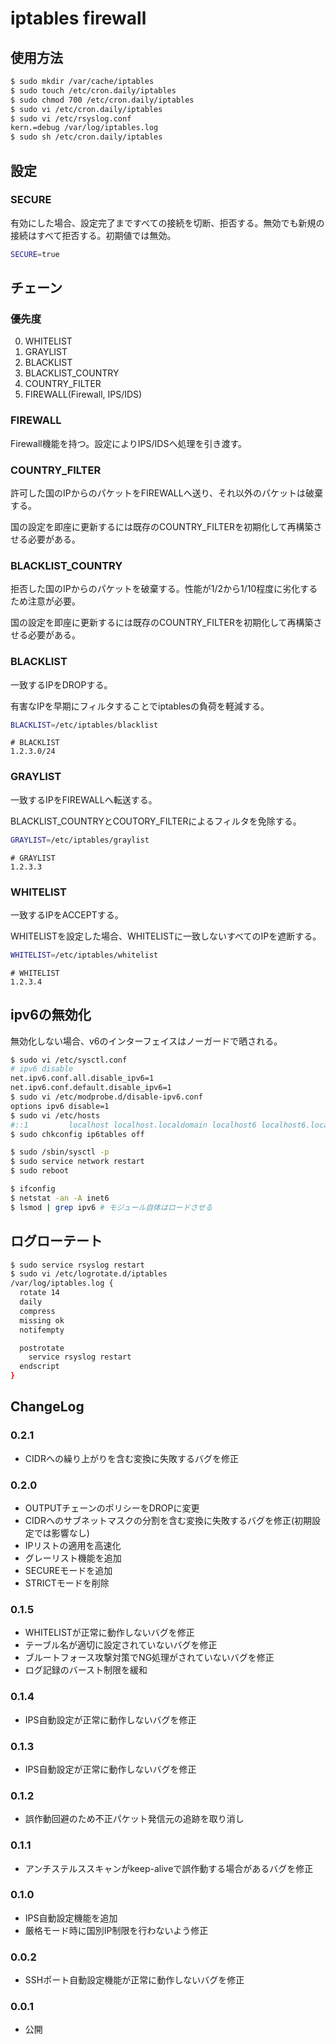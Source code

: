 # iptables firewall

## 使用方法

```sh
$ sudo mkdir /var/cache/iptables
$ sudo touch /etc/cron.daily/iptables
$ sudo chmod 700 /etc/cron.daily/iptables
$ sudo vi /etc/cron.daily/iptables
$ sudo vi /etc/rsyslog.conf
kern.=debug /var/log/iptables.log
$ sudo sh /etc/cron.daily/iptables
```

## 設定

### SECURE
有効にした場合、設定完了まですべての接続を切断、拒否する。無効でも新規の接続はすべて拒否する。初期値では無効。

```sh
SECURE=true
```

## チェーン

### 優先度

0. WHITELIST
0. GRAYLIST
0. BLACKLIST
0. BLACKLIST_COUNTRY
0. COUNTRY_FILTER
0. FIREWALL(Firewall, IPS/IDS)

### FIREWALL
Firewall機能を持つ。設定によりIPS/IDSへ処理を引き渡す。

### COUNTRY_FILTER
許可した国のIPからのパケットをFIREWALLへ送り、それ以外のパケットは破棄する。

国の設定を即座に更新するには既存のCOUNTRY_FILTERを初期化して再構築させる必要がある。

### BLACKLIST_COUNTRY
拒否した国のIPからのパケットを破棄する。性能が1/2から1/10程度に劣化するため注意が必要。

国の設定を即座に更新するには既存のCOUNTRY_FILTERを初期化して再構築させる必要がある。

### BLACKLIST
一致するIPをDROPする。

有害なIPを早期にフィルタすることでiptablesの負荷を軽減する。

```sh
BLACKLIST=/etc/iptables/blacklist
```

```
# BLACKLIST
1.2.3.0/24
```

### GRAYLIST
一致するIPをFIREWALLへ転送する。

BLACKLIST_COUNTRYとCOUTORY_FILTERによるフィルタを免除する。

```sh
GRAYLIST=/etc/iptables/graylist
```

```
# GRAYLIST
1.2.3.3
```

### WHITELIST
一致するIPをACCEPTする。

WHITELISTを設定した場合、WHITELISTに一致しないすべてのIPを遮断する。

```sh
WHITELIST=/etc/iptables/whitelist
```

```
# WHITELIST
1.2.3.4
```

## ipv6の無効化
無効化しない場合、v6のインターフェイスはノーガードで晒される。

```sh
$ sudo vi /etc/sysctl.conf
# ipv6 disable
net.ipv6.conf.all.disable_ipv6=1
net.ipv6.conf.default.disable_ipv6=1
$ sudo vi /etc/modprobe.d/disable-ipv6.conf
options ipv6 disable=1
$ sudo vi /etc/hosts
#::1         localhost localhost.localdomain localhost6 localhost6.localdomain6
$ sudo chkconfig ip6tables off

$ sudo /sbin/sysctl -p
$ sudo service network restart
$ sudo reboot

$ ifconfig
$ netstat -an -A inet6
$ lsmod | grep ipv6 # モジュール自体はロードさせる
```

## ログローテート

```sh
$ sudo service rsyslog restart
$ sudo vi /etc/logrotate.d/iptables
/var/log/iptables.log {
  rotate 14
  daily
  compress
  missing ok
  notifempty

  postrotate
    service rsyslog restart
  endscript
}
```

## ChangeLog

### 0.2.1

* CIDRへの繰り上がりを含む変換に失敗するバグを修正

### 0.2.0

* OUTPUTチェーンのポリシーをDROPに変更
* CIDRへのサブネットマスクの分割を含む変換に失敗するバグを修正(初期設定では影響なし)
* IPリストの適用を高速化
* グレーリスト機能を追加
* SECUREモードを追加
* STRICTモードを削除

### 0.1.5

* WHITELISTが正常に動作しないバグを修正
* テーブル名が適切に設定されていないバグを修正
* ブルートフォース攻撃対策でNG処理がされていないバグを修正
* ログ記録のバースト制限を緩和

### 0.1.4

* IPS自動設定が正常に動作しないバグを修正

### 0.1.3

* IPS自動設定が正常に動作しないバグを修正

### 0.1.2

* 誤作動回避のため不正パケット発信元の追跡を取り消し

### 0.1.1

* アンチステルススキャンがkeep-aliveで誤作動する場合があるバグを修正

### 0.1.0

* IPS自動設定機能を追加
* 厳格モード時に国別IP制限を行わないよう修正

### 0.0.2

* SSHポート自動設定機能が正常に動作しないバグを修正

### 0.0.1

* 公開
